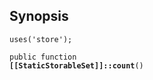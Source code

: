 ## Synopsis

<code>uses('store');</code>

<code>public function <b>[[StaticStorableSet]]::count</b>()</code>

